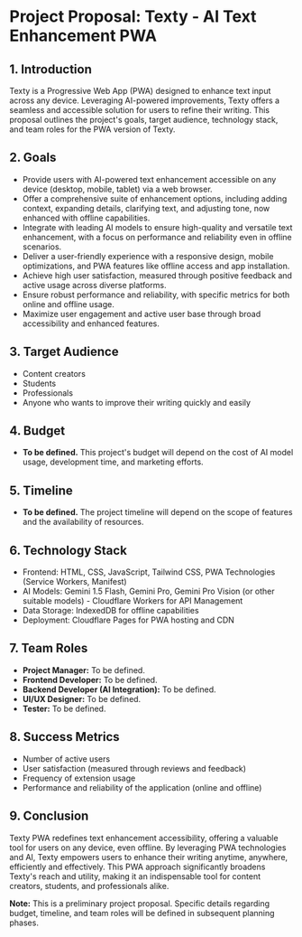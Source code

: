 # Project Proposal: Texty - AI Text Enhancement PWA

## 1. Introduction

Texty is a Progressive Web App (PWA) designed to enhance text input across any device. Leveraging AI-powered improvements, Texty offers a seamless and accessible solution for users to refine their writing. This proposal outlines the project's goals, target audience, technology stack, and team roles for the PWA version of Texty.

## 2. Goals

*   Provide users with AI-powered text enhancement accessible on any device (desktop, mobile, tablet) via a web browser.
*   Offer a comprehensive suite of enhancement options, including adding context, expanding details, clarifying text, and adjusting tone, now enhanced with offline capabilities.
*   Integrate with leading AI models to ensure high-quality and versatile text enhancement, with a focus on performance and reliability even in offline scenarios.
*   Deliver a user-friendly experience with a responsive design, mobile optimizations, and PWA features like offline access and app installation.
*   Achieve high user satisfaction, measured through positive feedback and active usage across diverse platforms.
*   Ensure robust performance and reliability, with specific metrics for both online and offline usage.
*   Maximize user engagement and active user base through broad accessibility and enhanced features.

## 3. Target Audience

*   Content creators
*   Students
*   Professionals
*   Anyone who wants to improve their writing quickly and easily

## 4. Budget

*   **To be defined.** This project's budget will depend on the cost of AI model usage, development time, and marketing efforts.

## 5. Timeline

*   **To be defined.** The project timeline will depend on the scope of features and the availability of resources.

## 6. Technology Stack

*   Frontend: HTML, CSS, JavaScript, Tailwind CSS, PWA Technologies (Service Workers, Manifest)
*   AI Models: Gemini 1.5 Flash, Gemini Pro, Gemini Pro Vision (or other suitable models) - Cloudflare Workers for API Management
*   Data Storage: IndexedDB for offline capabilities
*   Deployment: Cloudflare Pages for PWA hosting and CDN

## 7. Team Roles

*   **Project Manager:** To be defined.
*   **Frontend Developer:** To be defined.
*   **Backend Developer (AI Integration):** To be defined.
*   **UI/UX Designer:** To be defined.
*   **Tester:** To be defined.

## 8. Success Metrics

*   Number of active users
*   User satisfaction (measured through reviews and feedback)
*   Frequency of extension usage
*   Performance and reliability of the application (online and offline)

## 9. Conclusion

Texty PWA redefines text enhancement accessibility, offering a valuable tool for users on any device, even offline. By leveraging PWA technologies and AI, Texty empowers users to enhance their writing anytime, anywhere, efficiently and effectively. This PWA approach significantly broadens Texty's reach and utility, making it an indispensable tool for content creators, students, and professionals alike.

**Note:** This is a preliminary project proposal. Specific details regarding budget, timeline, and team roles will be defined in subsequent planning phases.